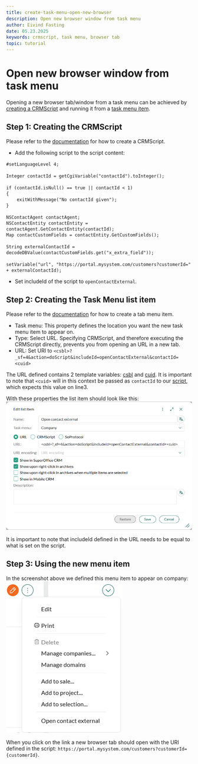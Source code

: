 ```yaml
---
title: create-task-menu-open-new-browser
description: Open new browser window from task menu
author: Eivind Fasting
date: 05.23.2025
keywords: crmscript, task menu, browser tab
topic: tutorial
---
```


# Open new browser window from task menu

Opening a new browser tab/window from a task menu can be achieved by [creating a CRMScript][1] and running it from a [task menu item][2].

## Step 1: Creating the CRMScript

Please refer to the [documentation][1] for how to create a CRMScript.

* Add the following script to the script content:

```crmscript
#setLanguageLevel 4;

Integer contactId = getCgiVariable("contactId").toInteger();

if (contactId.isNull() == true || contactId < 1)
{
    exitWithMessage("No contactId given");
}

NSContactAgent contactAgent;
NSContactEntity contactEntity = contactAgent.GetContactEntity(contactId);
Map contactCustomFields = contactEntity.GetCustomFields();

String externalContactId = decodeDBValue(contactCustomFields.get("x_extra_field"));

setVariable("url", "https://portal.mysystem.com/customers?customerId=" + externalContactId);
```

* Set includeId of the script to `openContactExternal`.

## Step 2: Creating the Task Menu list item

Please refer to the [documentation][2] for how to create a tab menu item.

* Task menu: This property defines the location you want the new task menu item to appear on.
* Type: Select URL. Specifying CRMScript, and therefore executing the CRMScript directly, prevents you from opening an URL in a new tab.
* URL: Set URI to `<csbl>?_sf=4&action=doScript&includeId=openContactExternal&contactId=<cuid>`

The URL defined contains 2 template variables: [csbl][3] and [cuid][4]. It is important to note that `<cuid>` will in this context be passed as `contactId` to our [script](#step-1-creating-the-crmscript), which expects this value on line3.

With these properties the list item should look like this:
![task-item-definition -screenshot][img1]

It is important to note that includeId defined in the URL needs to be equal to what is set on the script.

## Step 3: Using the new menu item

In the screenshot above we defined this menu item to appear on company:
![task-item-company -screenshot][img2]

When you click on the link a new browser tab should open with the URI defined in the script: `https://portal.mysystem.com/customers?customerId={customerId}`.

<!-- Reference links -->
[1]: ../../../automation/crmscript/overview/envir-and-tools.md
[2]: ../../../admin/lists/learn/add-items-to-task-menu.md
[3]: ../../../document/templates/variables/for-service.md
[4]: ../../../document/templates/variables/from-company-card.md

[img1]: media/tut-add-task-menu-item-external.png
[img2]: media/tut-task-menu-openexternal-on-company.png
